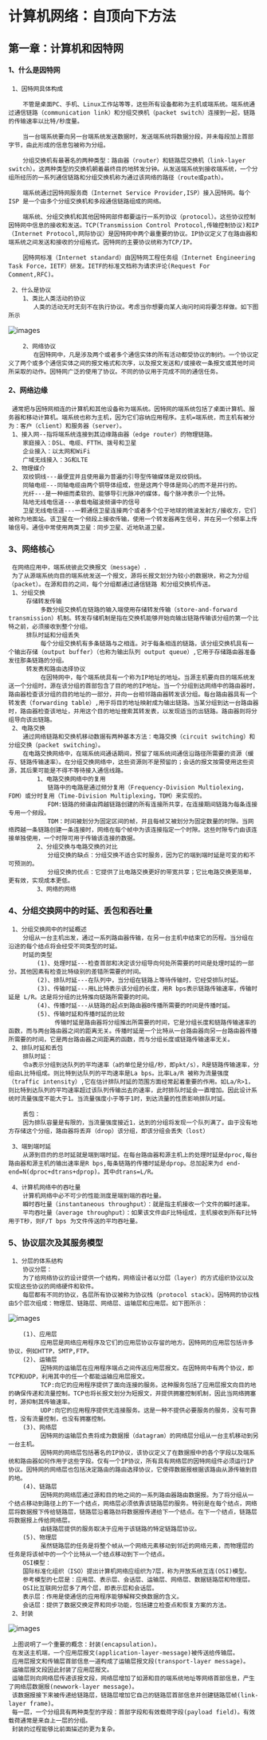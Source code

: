 # 计算机网络：自顶向下方法
## 第一章：计算机和因特网
#### 1、什么是因特网
     1、因特网具体构成
     
        不管是桌面PC、手机、Linux工作站等等，这些所有设备都称为主机或端系统。端系统通过通信链路（communication link）和分组交换机（packet switch）连接到一起，链路的传输速率以比特/秒度量。
        
        当一台端系统要向另一台端系统发送数据时，发送端系统将数据分段，并未每段加上首部字节，由此形成的信息包被称为分组。
        
        分组交换机有最著名的两种类型：路由器（router）和链路层交换机（link-layer switch）。这两种类型的交换机朝着最终目的地转发分钟。从发送端系统到接收端系统，一个分组所经历的一系列通信链路和分组交换机称为通过该网络的路径（route或path）。
        
        端系统通过因特网服务商（Internet Service Provider,ISP）接入因特网。每个ISP 是一个由多个分组交换机和多段通信链路组成的网络。
        
        端系统、分组交换机和其他因特网部件都要运行一系列协议（protocol）。这些协议控制因特网中信息的接收和发送。TCP(Transmission Control Protocol,传输控制协议)和IP（Internet Protocol,网际协议）是因特网中两个最重要的协议。IP协议定义了在路由器和端系统之间发送和接收的分组格式。因特网的主要协议统称为TCP/IP。
        
        因特网标准（Internet standard）由因特网工程任务组（Internet Engineering Task Force，IETF）研发。IETF的标准文档称为请求评论(Request For Comment,RFC)。
        
     2、什么是协议
        1、类比人类活动的协议
           人类的活动无时无刻不在执行协议。考虑当你想要向某人询问时间将要怎样做。如下图所示
![images](https://raw.githubusercontent.com/You-Hmily/note-blog/master/docs/computer-science/Computer-Networking-A-Top-Down-Approach/images/network%201-1.png)           
        
        2、网络协议
           在因特网中，凡是涉及两个或者多个通信实体的所有活动都受协议的制约。一个协议定义了两个或多个通信实体之间的报文格式和次序，以及报文发送和/或接收一条报文或其他时间所采取的动作。因特网广泛的使用了协议。不同的协议用于完成不同的通信任务。
        
#### 2、网络边缘
     通常把与因特网相连的计算机和其他设备称为端系统。因特网的端系统包括了桌面计算机、服务器和移动计算机。端系统也称为主机，因为它们容纳应用程序。主机=端系统，而主机有被分为：客户（client）和服务器（server）。
     1、接入网--指将端系统连接到其边缘路由器（edge router）的物理链路。
        家庭接入：DSL、电缆、FTTH、拨号和卫星
        企业接入：以太网和WiFi
        广域无线接入：3G和LTE
     2、物理媒介
        双绞铜线---最便宜并且使用最为普遍的引导型传输媒体是双绞铜线。
        同轴电缆---同轴电缆由两个铜导体组成，但是这两个导体是同心的而不是并行的。
        光纤---是一种细而柔软的、能够导引光脉冲的媒体，每个脉冲表示一个比特。
        陆地无线电信道---承载电磁波频谱中的信号
        卫星无线电信道---一颗通信卫星连接两个或者多个位于地球的微波发射方/接收方，它们被称为地面站。该卫星在一个频段上接收传输，使用一个转发器再生信号，并在另一个频率上传输信号。通信中常使用两类卫星：同步卫星、近地轨道卫星。
### 3、网络核心
     在网络应用中，端系统彼此交换报文（message）.
     为了从源端系统向目的端系统发送一个报文，源将长报文划分为较小的数据块，称之为分组（packet）。在源和目的之间，每个分组都通过通信链路 和分组交换机传送。
     1、分组交换
         存储转发传输
             多数分组交换机在链路的输入端使用存储转发传输（store-and-forward transmission）机制。转发存储机制是指在交换机能够开始向输出链路传输该分组的第一个比特之前，必须接收到整个分组。
         排队时延和分组丢失
             每个分组交换机有多条链路与之相连。对于每条相连的链路，该分组交换机具有一个输出存储（output buffer）（也称为输出队列 output queue）,它用于存储路由器准备发往那条链路的分组。
         转发表和路由选择协议
             在因特网中，每个端系统具有一个称为IP地址的地址。当源主机要向目的端系统发送一个分组时，源在该分组的首部包含了目的地的IP地址。当一个分组到达网络中的路由器时，路由器检查该分组的目的地址的一部分，并向一台相邻路由器转发该分组。每台路由器具有一个转发表（forwarding table）,用于将目的地址映射成为输出链路。当某分组到达一台路由器时，路由器检查该地址，并用这个目的地址搜索其转发表，以发现适当的出链路。路由器则将分组导向该出链路。
     2、电路交换
        通过网络链路和交换机移动数据有两种基本方法：电路交换（circuit switching）和分组交换（packet switching）。
        在电路交换网络中，在端系统间通话期间，预留了端系统间通信沿路径所需要的资源（缓存、链路传输速率）。在分组交换网络中，这些资源则不是预留的；会话的报文按需使用这些资源，其后果可能是不得不等待接入通信线路。
            1、电路交换网络中的复用
               链路中的电路是通过频分复用（Frequency-Division Multiolexing，FDM）或分时复用（Time-Division Multiplexing，TDM）来实现的。
               FDM:链路的频谱由跨越链路创建的所有连接所共享，在连接期间链路为每条连接专用一个频段。
               TDM：时间被划分为固定区间的帧，并且每帧又被划分为固定数量的时隙。当网络跨越一条链路创建一条连接时，网络在每个帧中为该连接指定一个时隙。这些时隙专门由该连接单独使用，一个时隙可用于传输该连接的数据。
            2、分组交换与电路交换的对比
               分组交换的缺点：分组交换不适合实时服务，因为它的端到端时延是可变的和不可预测的。
               分组交换的优点：它提供了比电路交换更好的带宽共享；它比电路交换更简单，更有效，实现成本更低。
            3、网络的网络
### 4、分组交换网中的时延、丢包和吞吐量
     1、分组交换网中的时延概述
        分组从一台主机出发，通过一系列路由器传输，在另一台主机中结束它的历程。当分组在沿途的每个结点将会经受不同类型的时延。
        时延的类型
            (1)、处理时延---检查首部和决定该分组导向何处所需要的时间是处理时延的一部分。其他因素有检查比特级别的差错所需要的时间。
            (2)、排队时延---在队列中，当分组在链路上等待传输时，它经受排队时延。
            (3)、传输时延---用L比特表示该分组的长度，用R bps表示链路传输速率，传输时延是 L/R。这是将分组的比特推向链路所需要的时间。
            (4)、传播时延---从链路的起点到路由器B传播所需要的时间是传播时延。
            (5)、传输时延和传播时延的比较
                 传输时延是路由器将分组推出所需要的时间，它是分组长度和链路传输速率的函数，而与两台路由器之间的距离无关。传播时延是一个比特从一台路由器向另一台路由器传播所需要的时间，它是两台路由器之间距离的函数，而与分组长度或链路传输速率无关。
     2、排队时延和丢包
        排队时延：
        令a表示分组到达队列的平均速率（a的单位是分组/秒，即pkt/s），R是链路传输速率，分组由L比特组成。则比特到达队列的平均速率是La bps。比率La/R 被称为流量强度（traffic intensity）,它在估计排队时延的范围方面经常起着重要的作用。如La/R>1，则比特到达队列的平均速率超过该队列传输出去的速率，此时排队时延会一直增加。因此设计系统时流量强度不能大于1。当流量强度小于等于1时，到达流量的性质影响排队时延。
        
        丢包：
        因为排队容量是有限的，当流量强度接近1，达到的分组将发现一个队列满了。由于没有地方存储这个分组，路由器将丢弃（drop）该分组，即该分组会丢失（lost）
        
     3、端到端时延
        从源到目的的总时延就是端到端时延。在每台路由器和源主机上的处理时延是dproc,每台路由器和源主机的输出速率是R bps,每条链路的传播时延是dprop。总加起来为d end-end=N(dproc+dtrans+dprop)。其中dtrans=L/R。
        
     4、计算机网络中的吞吐量
        计算机网络中必不可少的性能测度是端到端的吞吐量。
        瞬时吞吐量（instantaneous throughput）：就是指主机接收一个文件的瞬时速率。
        平均吞吐量（average throughput）：如果该文件由F比特组成，主机接收到所有F比特用于T秒，则F/T bps 为文件传送的平均吞吐量。
### 5、协议层次及其服务模型
     1、分层的体系结构
        协议分层：
        为了给网络协议的设计提供一个结构，网络设计者以分层（layer）的方式组织协议以及实现这些协议的网络硬件和软件。
        每层都有不同的协议，各层所有协议被称为协议栈（protocol stack）。因特网的协议栈由5个层次组成：物理层、链路层、网络层、运输层和应用层。如下图所示：
![images](https://raw.githubusercontent.com/You-Hmily/note-blog/master/docs/computer-science/Computer-Networking-A-Top-Down-Approach/images/network%201-2.png)        
        
        (1)、应用层
             应用层是网络应用程序及它们的应用层协议存留的地方。因特网的应用层包括许多协议，例如HTTP，SMTP,FTP。
        (2)、运输层
             因特网的运输层在应用程序端点之间传送应用层报文。在因特网中有两个协议，即TCP和UDP，利用其中的任一个都能运输应用层报文。
             TCP:向它的应用程序提供了面向连接的服务。这种服务包括了应用层报文向目的地的确保传递和流量控制。TCP也将长报文划分为短报文，并提供拥塞控制机制，因此当网络拥塞时，源抑制其传输速率。
             UDP:向它的应用程序提供无连接服务。这是一种不提供必要服务的服务，没有可靠性，没有流量控制，也没有拥塞控制。
        (3)、网络层
             因特网的运输层负责将成为数据报（datagram）的网络层分组从一台主机移动到另一台主机。
             因特网的网络层包括著名的IP协议，该协议定义了在数据报中的各个字段以及端系统和路由器如何作用于这些字段。仅有一个IP协议，所有具有网络层的因特网组件必须运行IP协议。因特网的网络层也包括决定路由的路由选择协议，它使得数据报根据该路由从源传输到目的地。
        (4)、链路层
             因特网的网络层通过源和目的地之间的一系列路由器路由数据报。为了将分组从一个结点移动到路径上的下一个结点，网络层必须依靠该链路层的服务。特别是在每个结点，网络层将数据报下传给链路层，链路层沿着路劲将数据报传递给下一个结点。在下一个结点，链路层将数据报上传给网络层。
             由链路层提供的服务取决于应用于该链路的特定链路层协议。
        (5)、物理层
             虽然链路层的任务是将整个帧从一个网络元素移动到邻近的网络元素，而物理层的任务是将该帧中的一个个比特从一个结点移动到下一个结点。
        OSI模型：
        国际标准化组织（ISO）提出计算机网络应组织为7层，称为开放系统互连(OSI)模型。
        参考模型的七层是：应用层、表示层、会话层、运输层、网络层、数据链路层和物理层。
        OSI比互联网分层多了两个层，即表示层和会话层。
        表示层：作用是使通信的应用程序能够解释交换数据的含义。
        会话层：提供了数据交换定界和同步功能，包括建立检查点和恢复方案的方法。     
     2、封装
![images](https://raw.githubusercontent.com/You-Hmily/note-blog/master/docs/computer-science/Computer-Networking-A-Top-Down-Approach/images/network%201-3.png)
     
     上图说明了一个重要的概念：封装(encapsulation)。
     在发送主机端，一个应用层报文(application-layer-message)被传送给传输层。
     应用层报文和传输层首部信息一道构成了运输层报文段(transport-layer message)。
     运输层报文段因此封装了应用层报文。
     运输层则向网络层传递该报文段，网络层增加了如源和目的端系统地址等网络首部信息，产生了网络层数据报(newwork-layer message)。
     该数据报接下来被传递给链路层，链路层增加它自己的链路层首部信息并创建链路层帧(link-layer frame)。 
     每一层，一个分组具有两种类型的字段：首部字段和有效载荷字段(payload field)。有效载荷通常是来自上一层的分组。
     封装的过程能够比前面描述的更为复杂。


